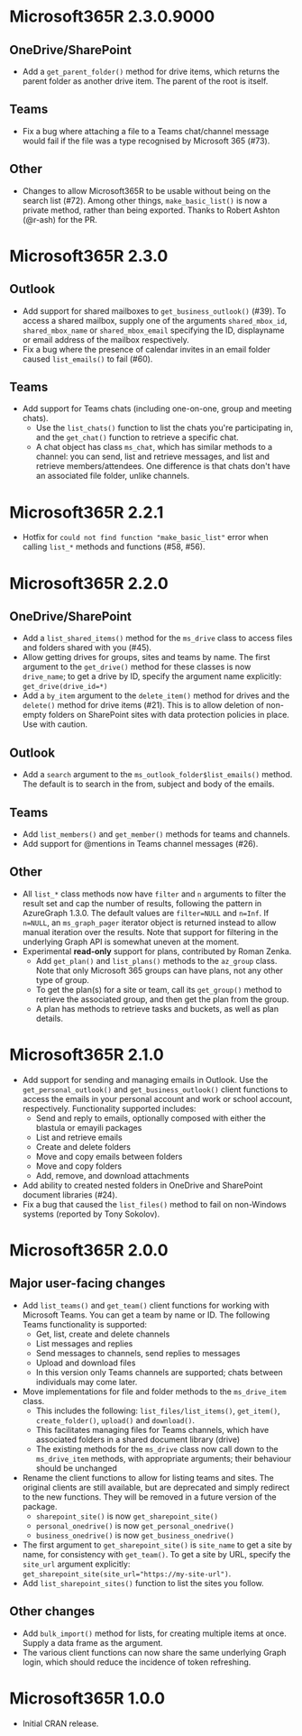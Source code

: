 # Microsoft365R 2.3.0.9000

## OneDrive/SharePoint

- Add a `get_parent_folder()` method for drive items, which returns the parent folder as another drive item. The parent of the root is itself.

## Teams

- Fix a bug where attaching a file to a Teams chat/channel message would fail if the file was a type recognised by Microsoft 365 (#73).

## Other

- Changes to allow Microsoft365R to be usable without being on the search list (#72). Among other things, `make_basic_list()` is now a private method, rather than being exported. Thanks to Robert Ashton (@r-ash) for the PR.

# Microsoft365R 2.3.0

## Outlook

- Add support for shared mailboxes to `get_business_outlook()` (#39). To access a shared mailbox, supply one of the arguments `shared_mbox_id`, `shared_mbox_name` or `shared_mbox_email` specifying the ID, displayname or email address of the mailbox respectively.
- Fix a bug where the presence of calendar invites in an email folder caused `list_emails()` to fail (#60).

## Teams

- Add support for Teams chats (including one-on-one, group and meeting chats).
  - Use the `list_chats()` function to list the chats you're participating in, and the `get_chat()` function to retrieve a specific chat.
  - A chat object has class `ms_chat`, which has similar methods to a channel: you can send, list and retrieve messages, and list and retrieve members/attendees. One difference is that chats don't have an associated file folder, unlike channels.

# Microsoft365R 2.2.1

- Hotfix for `could not find function "make_basic_list"` error when calling `list_*` methods and functions (#58, #56).

# Microsoft365R 2.2.0

## OneDrive/SharePoint

- Add a `list_shared_items()` method for the `ms_drive` class to access files and folders shared with you (#45).
- Allow getting drives for groups, sites and teams by name. The first argument to the `get_drive()` method for these classes is now `drive_name`; to get a drive by ID, specify the argument name explicitly: `get_drive(drive_id=*)`
- Add a `by_item` argument to the `delete_item()` method for drives and the `delete()` method for drive items (#21). This is to allow deletion of non-empty folders on SharePoint sites with data protection policies in place. Use with caution.

## Outlook

- Add a `search` argument to the `ms_outlook_folder$list_emails()` method. The default is to search in the from, subject and body of the emails.

## Teams

- Add `list_members()` and `get_member()` methods for teams and channels.
- Add support for @mentions in Teams channel messages (#26).

## Other

- All `list_*` class methods now have `filter` and `n` arguments to filter the result set and cap the number of results, following the pattern in AzureGraph 1.3.0. The default values are `filter=NULL` and `n=Inf`. If `n=NULL`, an `ms_graph_pager` iterator object is returned instead to allow manual iteration over the results. Note that support for filtering in the underlying Graph API is somewhat uneven at the moment.
- Experimental **read-only** support for plans, contributed by Roman Zenka.
  - Add `get_plan()` and `list_plans()` methods to the `az_group` class. Note that only Microsoft 365 groups can have  plans, not any other type of group.
  - To get the plan(s) for a site or team, call its `get_group()` method to retrieve the associated group, and then get the plan from the group.
  - A plan has methods to retrieve tasks and buckets, as well as plan details.

# Microsoft365R 2.1.0

- Add support for sending and managing emails in Outlook. Use the `get_personal_outlook()` and `get_business_outlook()` client functions to access the emails in your personal account and work or school account, respectively. Functionality supported includes:
  - Send and reply to emails, optionally composed with either the blastula or emayili packages
  - List and retrieve emails
  - Create and delete folders
  - Move and copy emails between folders
  - Move and copy folders
  - Add, remove, and download attachments
- Add ability to created nested folders in OneDrive and SharePoint document libraries (#24).
- Fix a bug that caused the `list_files()` method to fail on non-Windows systems (reported by Tony Sokolov).

# Microsoft365R 2.0.0

## Major user-facing changes

- Add `list_teams()` and `get_team()` client functions for working with Microsoft Teams. You can get a team by name or ID. The following Teams functionality is supported:
  - Get, list, create and delete channels
  - List messages and replies
  - Send messages to channels, send replies to messages
  - Upload and download files
  - In this version only Teams channels are supported; chats between individuals may come later.
- Move implementations for file and folder methods to the `ms_drive_item` class.
  - This includes the following: `list_files/list_items()`, `get_item()`, `create_folder()`, `upload()` and `download()`.
  - This facilitates managing files for Teams channels, which have associated folders in a shared document library (drive)
  - The existing methods for the `ms_drive` class now call down to the `ms_drive_item` methods, with appropriate arguments; their behaviour should be unchanged
- Rename the client functions to allow for listing teams and sites. The original clients are still available, but are deprecated and simply redirect to the new functions. They will be removed in a future version of the package.
  - `sharepoint_site()` is now `get_sharepoint_site()`
  - `personal_onedrive()` is now `get_personal_onedrive()`
  - `business_onedrive()` is now `get_business_onedrive()`
- The first argument to `get_sharepoint_site()` is `site_name` to get a site by name, for consistency with `get_team()`. To get a site by URL, specify the `site_url` argument explicitly: `get_sharepoint_site(site_url="https://my-site-url")`.
- Add `list_sharepoint_sites()` function to list the sites you follow.

## Other changes

- Add `bulk_import()` method for lists, for creating multiple items at once. Supply a data frame as the argument.
- The various client functions can now share the same underlying Graph login, which should reduce the incidence of token refreshing.

# Microsoft365R 1.0.0

- Initial CRAN release.
